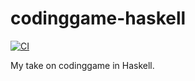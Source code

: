 # codinggame-haskell

[![CI][status-png]][status]

My take on codinggame in Haskell.

  [status]: https://github.com/jecaro/codinggame-haskell/actions
  [status-png]: https://github.com/jecaro/codinggame-haskell/workflows/CI/badge.svg
